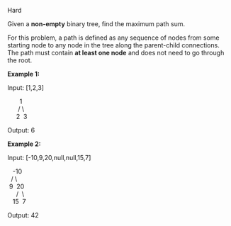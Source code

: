 Hard

Given a **non-empty** binary tree, find the maximum path sum.

For this problem, a path is defined as any sequence of nodes from some starting node to any node in the tree along the parent-child connections. The path must contain **at least one node** and does not need to go through the root.

**Example 1:**

Input: [1,2,3]

&nbsp;&nbsp;&nbsp;&nbsp;&nbsp;&nbsp;&nbsp;1  
&nbsp;&nbsp;&nbsp;&nbsp;&nbsp;&nbsp;/&nbsp;\  
&nbsp;&nbsp;&nbsp;&nbsp;&nbsp;2&nbsp;&nbsp;3  

Output: 6  

**Example 2:**

Input: [-10,9,20,null,null,15,7]

&nbsp;&nbsp;&nbsp;-10  
&nbsp;&nbsp;/&nbsp;\  
&nbsp;9&nbsp;&nbsp;20  
&nbsp;&nbsp;&nbsp;&nbsp;&nbsp;/&nbsp;&nbsp;\  
&nbsp;&nbsp;&nbsp;15&nbsp;&nbsp;7  

Output: 42
